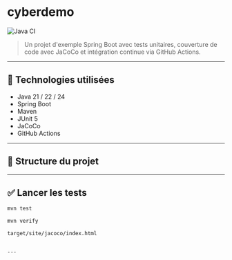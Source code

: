 # cyberdemo

![Java CI](https://github.com/DJILI-K/cyberdem/actions/workflows/ci.yml/badge.svg)

> Un projet d'exemple Spring Boot avec tests unitaires, couverture de code avec JaCoCo et intégration continue via GitHub Actions.

---

## 🚀 Technologies utilisées

- Java 21 / 22 / 24
- Spring Boot
- Maven
- JUnit 5
- JaCoCo
- GitHub Actions

---

## 📁 Structure du projet


---

## ✅ Lancer les tests

```bash
mvn test

mvn verify

target/site/jacoco/index.html


---
